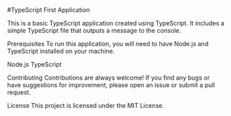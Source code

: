 #TypeScript First Application

This is a basic TypeScript application created using TypeScript. It includes a simple TypeScript file that outputs a message to the console.

Prerequisites
To run this application, you will need to have Node.js and TypeScript installed on your machine.

Node.js
TypeScript

Contributing
Contributions are always welcome! If you find any bugs or have suggestions for improvement, please open an issue or submit a pull request.

License
This project is licensed under the MIT License.
